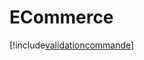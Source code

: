 # ECommerce

[!include[validationcommande](ecommerce.validationcommande.autogen.md)]










































































































































